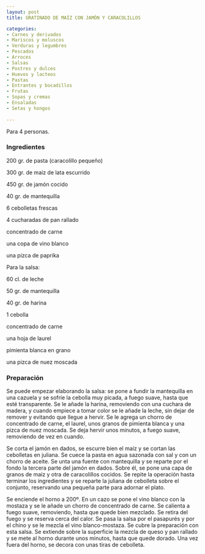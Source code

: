 ```yaml
---
layout: post
title: GRATINADO DE MAÍZ CON JAMÓN Y CARACOLILLOS

categories:
- Carnes y derivados
- Mariscos y moluscos
- Verduras y legumbres
- Pescados
- Arroces
- Salsas
- Postres y dulces
- Huevos y lacteos
- Pastas
- Entrantes y bocadillos
- Frutas
- Sopas y cremas
- Ensaladas
- Setas y hongos
 
---
```

Para 4 personas.

<h3>Ingredientes</h3>

200 gr. de pasta (caracolillo pequeño)

300 gr. de maíz de lata escurrido

450 gr. de jamón cocido

40 gr. de mantequilla

6 cebolletas frescas

4 cucharadas de pan rallado

concentrado de carne

una copa de vino blanco

una pizca de paprika

Para la salsa:

60 cl. de leche

50 gr. de mantequilla

40 gr. de harina

1 cebolla

concentrado de carne

una hoja de laurel

pimienta blanca en grano

una pizca de nuez moscada

<h3>Preparación</h3>

Se puede empezar elaborando la salsa: se pone a fundir la mantequilla en una cazuela y se sofríe la cebolla muy picada, a fuego suave, hasta que esté transparente. Se le añade la harina, removiendo con una cuchara de madera, y cuando empiece a tomar color se le añade la leche, sin dejar de remover y evitando que llegue a hervir. Se le agrega un chorro de concentrado de carne, el laurel, unos granos de pimienta blanca y una pizca de nuez moscada. Se deja hervir unos minutos, a fuego suave, removiendo de vez en cuando.

Se corta el jamón en dados, se escurre bien el maíz y se cortan las cebolletas en juliana. Se cuece la pasta en agua sazonada con sal y con un chorro de aceite. Se unta una fuente con mantequilla y se reparte por el fondo la tercera parte del jamón en dados. Sobre él, se pone una capa de granos de maíz y otra de caracolillos cocidos. Se repite la operación hasta terminar los ingredientes y se reparte la juliana de cebolleta sobre el conjunto, reservando una pequeña parte para adornar el plato.

Se enciende el horno a 200&ordm;. En un cazo se pone el vino blanco con la mostaza y se le añade un chorro de concentrado de carne. Se calienta a fuego suave, removiendo, hasta que quede bien mezclado. Se retira del fuego y se reserva cerca del calor. Se pasa la salsa por el pasapurés y por el chino y se le mezcla el vino blanco-mostaza. Se cubre la preparación con esta salsa. Se extiende sobre la superficie la mezcla de queso y pan rallado y se mete al horno durante unos minutos, hasta que quede dorado. Una vez fuera del horno, se decora con unas tiras de cebolleta.

